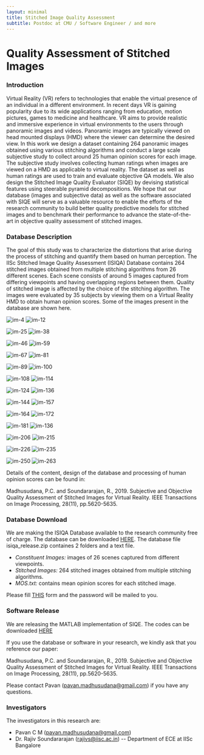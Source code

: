 ```yaml
---
layout: minimal
title: Stitched Image Quality Assessment
subtitle: Postdoc at CMU / Software Engineer / and more
---
```

# Quality Assessment of Stitched Images

### Introduction
Virtual Reality (VR) refers to technologies that enable the virtual presence of an individual in a different environment. In recent days VR is gaining popularity due to its wide applications ranging from education, motion pictures, games to medicine and healthcare. VR aims to provide realistic and immersive experience in virtual environments to the users through panoramic images and videos. Panoramic images are typically viewed on head mounted displays (HMD) where the viewer can determine the desired view. In this work we design a dataset containing 264 panoramic images obtained using various stitching algorithms and conduct a large scale subjective study to collect around 25 human opinion scores for each image. The subjective study involves collecting human ratings when images are viewed on a HMD as applicable to virtual reality. The dataset as well as human ratings are used to train and evaluate objective QA models. We also design
the Stitched Image Quality Evaluator (SIQE) by devising statistical features using steerable pyramid decompositions. We hope that our database (images and subjective data) as well as the software associated with SIQE will serve as a valuable resource to enable the efforts of the research community to build better quality predictive models for stitched images and to benchmark their performance to advance the state-of-the-art in objective quality assessment of stitched images.

### Database Description
The goal of this study was to characterize the distortions that arise during the process of stitching and quantify them based on human perception. The IISc Stitched Image Quality Assessment (ISIQA) Database contains 264 stitched images obtained from multiple stitching algorithms from 26 different scenes. Each scene consists of around 5 images captured from differing viewpoints and having overlapping regions between them. Quality of stitched image is affected by the choice of the stitching algorithm. The images were evaluated by 35 subjects by viewing them on a Virtual Reality HMD to obtain human opinion scores. Some of the images present in the database are shown here.


![im-4](https://github.com/pavancm/stitched-qa/blob/master/img/4.jpg?raw=true "MOS - 27.77") ![im-12](https://github.com/pavancm/stitched-qa/blob/master/img/12.jpg?raw=true "MOS - 42.87")

![im-25](https://github.com/pavancm/stitched-qa/blob/master/img/25.jpg?raw=true "MOS - 53.89") ![im-38](https://github.com/pavancm/stitched-qa/blob/master/img/38.jpg?raw=true "MOS - 22.40")

![im-46](https://github.com/pavancm/stitched-qa/blob/master/img/46.jpg?raw=true "MOS - 34.11") ![im-59](https://github.com/pavancm/stitched-qa/blob/master/img/59.jpg?raw=true "MOS - 52.59")

![im-67](https://github.com/pavancm/stitched-qa/blob/master/img/67.jpg?raw=true "MOS - 67.32") ![im-81](https://github.com/pavancm/stitched-qa/blob/master/img/81.jpg?raw=true "MOS - 33.33")

![im-89](https://github.com/pavancm/stitched-qa/blob/master/img/89.jpg?raw=true "MOS - 63.07") ![im-100](https://github.com/pavancm/stitched-qa/blob/master/img/100.jpg?raw=true "MOS - 29.9")

![im-108](https://github.com/pavancm/stitched-qa/blob/master/img/108.jpg?raw=true "MOS - 55.06") ![im-114](https://github.com/pavancm/stitched-qa/blob/master/img/114.jpg?raw=true "MOS - 56.87")

![im-124](https://github.com/pavancm/stitched-qa/blob/master/img/124.jpg?raw=true "MOS - 59.74") ![im-136](https://github.com/pavancm/stitched-qa/blob/master/img/136.jpg?raw=true "MOS - 63.76")

![im-144](https://github.com/pavancm/stitched-qa/blob/master/img/144.jpg?raw=true "MOS - 58.33") ![im-157](https://github.com/pavancm/stitched-qa/blob/master/img/157.jpg?raw=true "MOS - 67.27")

![im-164](https://github.com/pavancm/stitched-qa/blob/master/img/164.jpg?raw=true "MOS - 65.55") ![im-172](https://github.com/pavancm/stitched-qa/blob/master/img/172.jpg?raw=true "MOS - 63.68")

![im-181](https://github.com/pavancm/stitched-qa/blob/master/img/181.jpg?raw=true "MOS - 41.18") ![im-136](https://github.com/pavancm/stitched-qa/blob/master/img/198.jpg?raw=true "MOS - 53.50")

![im-206](https://github.com/pavancm/stitched-qa/blob/master/img/206.jpg?raw=true "MOS - 53.92") ![im-215](https://github.com/pavancm/stitched-qa/blob/master/img/215.jpg?raw=true "MOS - 57.71")

![im-226](https://github.com/pavancm/stitched-qa/blob/master/img/226.jpg?raw=true "MOS - 21.23") ![im-235](https://github.com/pavancm/stitched-qa/blob/master/img/235.jpg?raw=true "MOS - 59.44")

![im-250](https://github.com/pavancm/stitched-qa/blob/master/img/250.jpg?raw=true "MOS - 36.33") ![im-263](https://github.com/pavancm/stitched-qa/blob/master/img/263.jpg?raw=true "MOS - 70.32")

Details of the content, design of the database and processing of human opinion scores can be found in:

Madhusudana, P.C. and Soundararajan, R., 2019. Subjective and Objective Quality Assessment of Stitched Images for Virtual Reality. IEEE Transactions on Image Processing, 28(11), pp.5620-5635.

### Database Download
We are making the ISIQA Database available to the research community free of charge. The database can be downloaded [HERE](http://ece.iisc.ac.in/~rajivs/databases/isiqa_release.zip). The database file isiqa_release.zip containes 2 folders and a text file.

- *Constituent Images:* images of 26 scenes captured from different viewpoints.
- *Stitched Images:* 264 stitched images obtained from multiple stitching algorithms.
- *MOS.txt:* contains mean opinion scores for each stitched image.

Please fill [THIS](https://goo.gl/forms/9ghT7Vu9pThhlNo93) form and the password will be mailed to you.

### Software Release
We are releasing the MATLAB implementation of SIQE. The codes can be downloaded [HERE](https://github.com/pavancm/Stitched-Image-Quality-Evaluator)

If you use the database or software in your research, we kindly ask that you reference our paper:

Madhusudana, P.C. and Soundararajan, R., 2019. Subjective and Objective Quality Assessment of Stitched Images for Virtual Reality. IEEE Transactions on Image Processing, 28(11), pp.5620-5635.

Please contact Pavan (pavan.madhusudana@gmail.com) if you have any questions.

### Investigators
The investigators in this research are:

- Pavan C M (pavan.madhusudana@gmail.com)
- Dr. Rajiv Soundararajan (rajivs@iisc.ac.in) -- Department of ECE at IISc Bangalore

